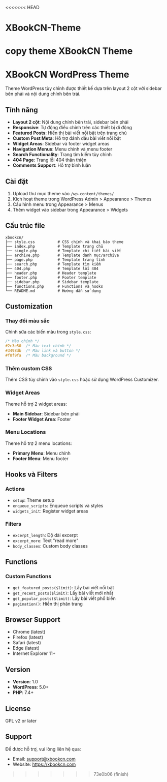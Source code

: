 <<<<<<< HEAD
# XBookCN-Theme
copy theme XBookCN Theme
=======
# XBookCN WordPress Theme

Theme WordPress tùy chỉnh được thiết kế dựa trên layout 2 cột với sidebar bên phải và nội dung chính bên trái.

## Tính năng

- **Layout 2 cột**: Nội dung chính bên trái, sidebar bên phải
- **Responsive**: Tự động điều chỉnh trên các thiết bị di động
- **Featured Posts**: Hiển thị bài viết nổi bật trên trang chủ
- **Custom Post Meta**: Hỗ trợ đánh dấu bài viết nổi bật
- **Widget Areas**: Sidebar và footer widget areas
- **Navigation Menus**: Menu chính và menu footer
- **Search Functionality**: Trang tìm kiếm tùy chỉnh
- **404 Page**: Trang lỗi 404 thân thiện
- **Comments Support**: Hỗ trợ bình luận

## Cài đặt

1. Upload thư mục theme vào `/wp-content/themes/`
2. Kích hoạt theme trong WordPress Admin > Appearance > Themes
3. Cấu hình menu trong Appearance > Menus
4. Thêm widget vào sidebar trong Appearance > Widgets

## Cấu trúc file

```
xbookcn/
├── style.css          # CSS chính và khai báo theme
├── index.php          # Template trang chủ
├── single.php         # Template chi tiết bài viết
├── archive.php        # Template danh mục/archive
├── page.php           # Template trang tĩnh
├── search.php         # Template tìm kiếm
├── 404.php            # Template lỗi 404
├── header.php         # Header template
├── footer.php         # Footer template
├── sidebar.php        # Sidebar template
├── functions.php      # Functions và hooks
└── README.md          # Hướng dẫn sử dụng
```

## Customization

### Thay đổi màu sắc

Chỉnh sửa các biến màu trong `style.css`:

```css
/* Màu chính */
#2c3e50  /* Màu text chính */
#3498db  /* Màu link và button */
#f8f9fa  /* Màu background */
```

### Thêm custom CSS

Thêm CSS tùy chỉnh vào `style.css` hoặc sử dụng WordPress Customizer.

### Widget Areas

Theme hỗ trợ 2 widget areas:
- **Main Sidebar**: Sidebar bên phải
- **Footer Widget Area**: Footer

### Menu Locations

Theme hỗ trợ 2 menu locations:
- **Primary Menu**: Menu chính
- **Footer Menu**: Menu footer

## Hooks và Filters

### Actions
- `setup`: Theme setup
- `enqueue_scripts`: Enqueue scripts và styles
- `widgets_init`: Register widget areas

### Filters
- `excerpt_length`: Độ dài excerpt
- `excerpt_more`: Text "read more"
- `body_classes`: Custom body classes

## Functions

### Custom Functions
- `get_featured_posts($limit)`: Lấy bài viết nổi bật
- `get_recent_posts($limit)`: Lấy bài viết mới nhất
- `get_popular_posts($limit)`: Lấy bài viết phổ biến
- `pagination()`: Hiển thị phân trang

## Browser Support

- Chrome (latest)
- Firefox (latest)
- Safari (latest)
- Edge (latest)
- Internet Explorer 11+

## Version

- **Version**: 1.0
- **WordPress**: 5.0+
- **PHP**: 7.4+

## License

GPL v2 or later

## Support

Để được hỗ trợ, vui lòng liên hệ qua:
- Email: support@xbookcn.com
- Website: https://xbookcn.com
>>>>>>> 73e0b06 (finish)

